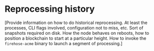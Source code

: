 # Reprocessing history

\[Provide information on how to do historical reprocessing. At least the processes, CLI flags involved, configuration not to miss, etc. Sort of snapshots required on disk. How the node behaves on reboots, how to position a blockchain to start at a particular height. How to invoke the `firehose-acme` binary to launch a segment of processing.]
